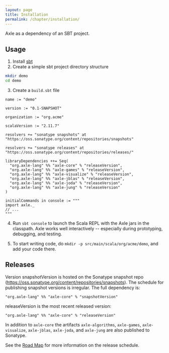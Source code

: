 ```yaml
---
layout: page
title: Installation
permalink: /chapter/installation/
---
```


Axle as a dependency of an SBT project.

Usage
-----

1. Install <a href="https://github.com/harrah/xsbt/wiki/Getting-Started-Setup">sbt</a>
2. Create a simple sbt project directory structure

```bash
mkdir demo
cd demo
```
3. Create a `build.sbt` file

```
name := "demo"

version := "0.1-SNAPSHOT"

organization := "org.acme"

scalaVersion := "2.11.7"

resolvers += "sonatype snapshots" at "https://oss.sonatype.org/content/repositories/snapshots"

resolvers += "sonatype releases" at "https://oss.sonatype.org/content/repositories/releases/"

libraryDependencies ++= Seq(
  "org.axle-lang" %% "axle-core" % "releaseVersion",
  "org.axle-lang" %% "axle-games" % "releaseVersion",
  "org.axle-lang" %% "axle-visualize" % "releaseVersion",
  "org.axle-lang" %% "axle-jblas" % "releaseVersion",
  "org.axle-lang" %% "axle-joda" % "releaseVersion",
  "org.axle-lang" %% "axle-jung" % "releaseVersion"
)

initialCommands in console := """
import axle._
// ...
"""
```

4. Run `sbt console` to launch the Scala REPL with the Axle jars in the classpath.
Axle works well interactively -- especially during prototyping, debugging, and testing.

5. To start writing code, do `mkdir -p src/main/scala/org/acme/demo`, and add your code there.

Releases
--------

Version snapshotVersion is hosted on the Sonatype snapshot repo (https://oss.sonatype.org/content/repositories/snapshots).
The schedule for publishing snapshot versions is irregular.
The full dependency is:

```
"org.axle-lang" %% "axle-core" % "snapshotVersion"
```

releaseVersion is the most recent released version:

```
"org.axle-lang" %% "axle-core" % "releaseVersion"
```

In addition to `axle-core` the artifacts `axle-algorithms`, `axle-games`,
`axle-visualize`, `axle-jblas`, `axle-joda`, and `axle-jung`
are also published to Sonatype.

See the [Road Map](../RoadMap.md) for more information on the release schedule.
